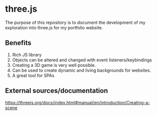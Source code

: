 # three.js

The purpose of this repository is to document the development of my exploration into three.js for my portfolio website.

## Benefits

1. Rich JS library
1. Objects can be altered and changed with event listeners/keybindings
1. Creating a 3D game is very well possible.
1. Can be used to create dynamic and living backgrounds for websites.
1. A great tool for SPAs

## External sources/documentation

https://threejs.org/docs/index.html#manual/en/introduction/Creating-a-scene
